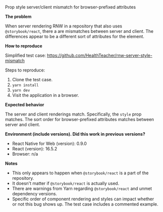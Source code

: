 Prop style server/client mismatch for browser-prefixed attributes

**The problem**

When server rendering RNW in a repository that also uses `@storybook/react`, there a are mismatches between server and client. The differences appear to be a different sort of attributes for the element.

**How to reproduce**

Simplified test case: https://github.com/HealthTeacher/rnw-server-style-mismatch

Steps to reproduce:
1. Clone the test case.
1. `yarn install`
1. `yarn dev`
1. Visit the application in a browser.

**Expected behavior**

The server and client renderings match. Specifically, the `style` prop matches. The sort order for browser-prefixed attributes matches between server and client.

**Environment (include versions). Did this work in previous versions?**

* React Native for Web (version): 0.9.0
* React (version): 16.5.2
* Browser: n/a

**Notes**

* This only appears to happen when `@storybook/react` is a part of the repository.
* It doesn't matter if `@storybook/react` is actually used.
* There are warnings from Yarn regarding `@storybook/react` and unmet dependency versions.
* Specific order of component rendering and styles can impact whether or not this bug shows up. The test case includes a commented example.
